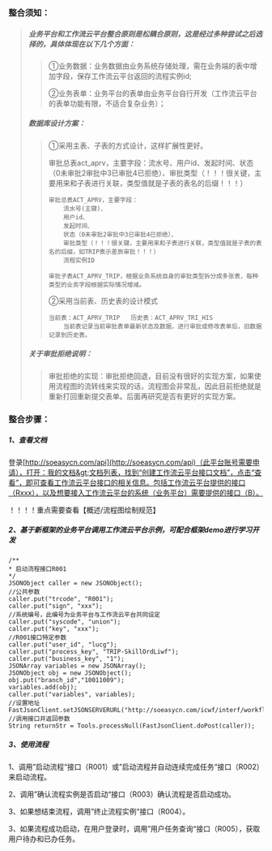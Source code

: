 ### 整合须知：

> ##### 业务平台和工作流云平台整合原则是松耦合原则，这是经过多种尝试之后选择的，具体体现在以下几个方面：
>
> > ①业务数据：业务数据由业务系统存储处理，需在业务端的表中增加字段，保存工作流云平台返回的流程实例id;
> >
> > ②业务表单：业务平台的表单由业务平台自行开发（工作流云平台的表单功能有限，不适合复杂业务）；
>
> ##### 数据库设计方案：
>
> > ①采用主表、子表的方式设计，这样扩展性更好。
> >
> > 审批总表act\_aprv，主要字段：流水号、用户id、发起时间、状态（0未审批2审批中3已审批4已拒绝）、审批类型（！！！很关键，主要用来和子表进行关联，类型值就是子表的表名的后缀！！！）
> >
> > ```
> > 审批总表ACT_APRV，主要字段：
> >     流水号(主键)、
> >     用户id、
> >     发起时间、
> >     状态（0未审批2审批中3已审批4已拒绝）、
> >     审批类型（！！！很关键，主要用来和子表进行关联，类型值就是子表的表名的后缀，如TRIP表示差旅审批！！！）
> >     流程实例ID
> >
> > 审批子表ACT_APRV_TRIP，根据业务系统自身的审批类型拆分成多张表，每种类型的业务字段根据实际情况增减。
> > ```
> >
> > ②采用当前表、历史表的设计模式
> >
> > ```
> > 当前表：ACT_APRV_TRIP   历史表：ACT_APRV_TRI_HIS
> >     当前表记录当前审批表单最新状态及数据，进行审批或修改表单后，旧数据记录到历史表。
> > ```
>
> ##### 关于审批拒绝说明：
>
> > 审批拒绝的实现：审批拒绝回退，目前没有很好的实现方案，如果使用流程图的流转线来实现的话，流程图会非常乱，因此目前拒绝就是重新打回重新提交表单。后面再研究是否有更好的实现方案。

### 整合步骤：

##### 1、查看文档

登录[http://soeasycn.com/api](http://soeasycn.com/api)（此平台账号需要申请），打开：我的文档&gt;文档列表，找到“创建工作流云平台接口文档”，点击“查看”，即可查看工作流云平台接口的相关信息。包括工作流云平台提供的接口（Rxxx），以及想要接入工作流云平台的系统（业务平台）需要提供的接口（B）。

！！！！重点需要查看【概述/流程图绘制规范】

##### 2、基于新框架的业务平台调用工作流云平台示例，可配合框架demo进行学习开发

```
/** 
* 启动流程接口R001
*/
JSONObject caller = new JSONObject();
//公共参数
caller.put("trcode", "R001");
caller.put("sign", "xxx");
//系统编号，此编号为业务平台与工作流云平台共同设定
caller.put("syscode", "union");
caller.put("key", "xxx");
//R001接口特定参数
caller.put("user_id", "lucg");
caller.put("process_key", "TRIP-SkillOrdLiwf");
caller.put("business_key", "1");
JSONArray variables = new JSONArray();
JSONObject obj = new JSONObject();
obj.put("branch_id","10011009");
variables.add(obj);
caller.put("variables", variables);
//设置地址
FastJsonClient.setJSONSERVERURL("http://soeasycn.com/icwf/interf/workflow/R/R001");
//调用接口并返回参数
String returnStr = Tools.processNull(FastJsonClient.doPost(caller));
```

##### 3、使用流程

1、调用”启动流程“接口（R001）或”启动流程并自动连续完成任务“接口（R002）来启动流程。

2、调用”确认流程实例是否启动“接口（R003）确认流程是否启动成功。

3、如果想结束流程，调用”终止流程实例“接口（R004）。

3、如果流程成功启动，在用户登录时，调用”用户任务查询“接口（R005），获取用户待办和已办任务。

